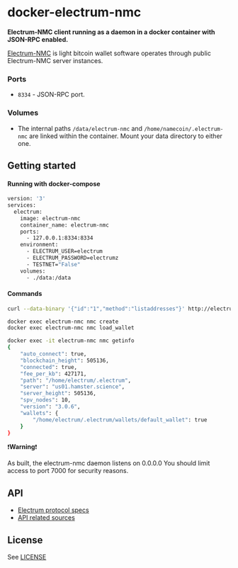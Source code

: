 # docker-electrum-nmc

**Electrum-NMC client running as a daemon in a docker container with JSON-RPC enabled.**

[Electrum-NMC](https://www.namecoin.org/docs/electrum-nmc/) is light bitcoin wallet software operates through public Electrum-NMC server instances.

### Ports

* `8334` - JSON-RPC port.

### Volumes

* The internal paths `/data/electrum-nmc` and ``/home/namecoin/.electrum-nmc`` are linked within the container. Mount your data directory to either one.

## Getting started

####  Running with docker-compose

```bash
version: '3'
services:
  electrum:
    image: electrum-nmc
    container_name: electrum-nmc
    ports:
      - 127.0.0.1:8334:8334
    environment:
      - ELECTRUM_USER=electrum
      - ELECTRUM_PASSWORD=electrumz
      - TESTNET="False"
    volumes:
      - ./data:/data
```


#### Commands
```bash
curl --data-binary '{"id":"1","method":"listaddresses"}' http://electrum:electrumz@localhost:7000
```
```bash
docker exec electrum-nmc nmc create
docker exec electrum-nmc nmc load_wallet
```
```bash
docker exec -it electrum-nmc nmc getinfo
{
    "auto_connect": true,
    "blockchain_height": 505136,
    "connected": true,
    "fee_per_kb": 427171,
    "path": "/home/electrum/.electrum",
    "server": "us01.hamster.science",
    "server_height": 505136,
    "spv_nodes": 10,
    "version": "3.0.6",
    "wallets": {
        "/home/electrum/.electrum/wallets/default_wallet": true
    }
}
```

:exclamation:**Warning**:exclamation:

As built, the electrum-nmc daemon listens on 0.0.0.0
You should limit access to port 7000 for security reasons.

## API

* [Electrum protocol specs](http://docs.electrum.org/en/latest/protocol.html)
* [API related sources](https://github.com/spesmilo/electrum/blob/master/lib/commands.py)

## License

See [LICENSE]()

